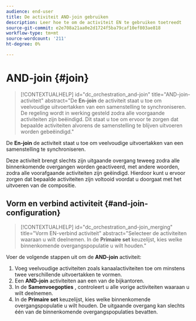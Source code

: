 ```yaml
---
audience: end-user
title: De activiteit AND-join gebruiken
description: Leer hoe te om de activiteit EN te gebruiken toetreedt
source-git-commit: e2e708a21aa0e2d1724f5ba79caf10ef803ae818
workflow-type: tm+mt
source-wordcount: '211'
ht-degree: 0%

---
```


# AND-join {#join}

>[!CONTEXTUALHELP]
>id="dc_orchestration_and-join"
>title="AND-join-activiteit"
>abstract="De **En-join** de activiteit staat u toe om veelvoudige uitvoertakken van een samenstelling te synchroniseren. De regeling wordt in werking gesteld zodra alle voorgaande activiteiten zijn beëindigd. Dit staat u toe om ervoor te zorgen dat bepaalde activiteiten alvorens de samenstelling te blijven uitvoeren worden gebeëindigd."

De **En-join** de activiteit staat u toe om veelvoudige uitvoertakken van een samenstelling te synchroniseren.

Deze activiteit brengt slechts zijn uitgaande overgang teweeg zodra alle binnenkomende overgangen worden geactiveerd, met andere woorden, zodra alle voorafgaande activiteiten zijn geëindigd. Hierdoor kunt u ervoor zorgen dat bepaalde activiteiten zijn voltooid voordat u doorgaat met het uitvoeren van de compositie.

## Vorm en verbind activiteit {#and-join-configuration}

>[!CONTEXTUALHELP]
>id="dc_orchestration_and-join_merging"
>title="Vorm EN-verbind activiteit"
>abstract="Selecteer de activiteiten waaraan u wilt deelnemen. In de **Primaire set** keuzelijst, kies welke binnenkomende overgangspopulatie u wilt houden."

Voer de volgende stappen uit om de **AND-join** activiteit:

1. Voeg veelvoudige activiteiten zoals kanaalactiviteiten toe om minstens twee verschillende uitvoertakken te vormen.
1. Een **AND-join** activiteiten aan een van de bijkantoren.
1. In de **Samenvoegopties** , controleert u alle vorige activiteiten waaraan u wilt deelnemen.
1. In de **Primaire set** keuzelijst, kies welke binnenkomende overgangspopulatie u wilt houden. De uitgaande overgang kan slechts één van de binnenkomende overgangspopulaties bevatten.

